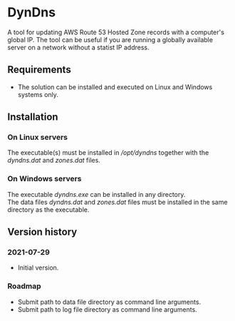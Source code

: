 # DynDns 

A tool for updating AWS Route 53 Hosted Zone records with a computer's global IP.
The tool can be useful if you are running a globally available server on a network without a statist IP address.

## Requirements

- The solution can be installed and executed on Linux and Windows systems only.

## Installation

### On Linux servers

The executable(s) must be installed in */opt/dyndns* together with the *dyndns.dat* and *zones.dat* files.

### On Windows servers

The executable *dyndns.exe* can be installed in any directory.  
The data files *dyndns.dat* and *zones.dat* files must be installed in the same directory as the executable.

## Version history

### 2021-07-29

- Initial version.

### Roadmap

- Submit path to data file directory as command line arguments.
- Submit path to log file directory as command line arguments.
